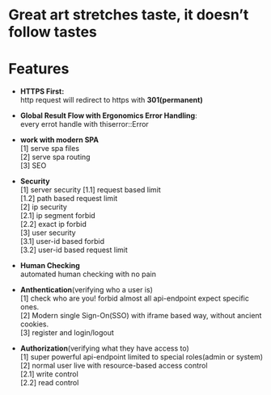 # Great art stretches taste, it doesn’t follow tastes


# Features

- **HTTPS First:**  
http request will redirect to https with **301(permanent)**  

- **Global Result Flow with Ergonomics Error Handling**:  
every errot handle with thiserror::Error

- **work with modern SPA**  
[1] serve spa files  
[2] serve spa routing  
[3] SEO  

- **Security**  
[1] server security 
[1.1] request based limit  
[1.2] path based request limit  
[2] ip security  
[2.1] ip segment forbid  
[2.2] exact ip forbid  
[3] user security  
[3.1] user-id based forbid  
[3.2] user-id based request limit  

- **Human Checking**  
automated human checking with no pain  

- **Anthentication**(verifying who a user is)    
[1] check who are you! forbid almost all api-endpoint expect specific ones.    
[2] Modern single Sign-On(SSO) with iframe based way, without ancient cookies.    
[3] register and login/logout    

- **Authorization**(verifying what they have access to)    
[1] super powerful api-endpoint limited to special roles(admin or system)    
[2] normal user live with resource-based access control  
[2.1] write control   
[2.2] read control  

